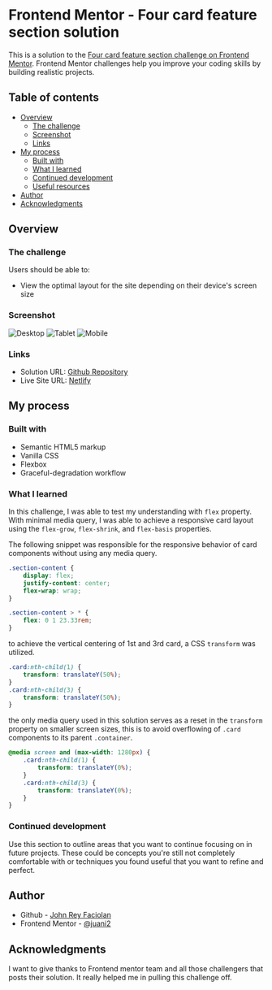 # Frontend Mentor - Four card feature section solution

This is a solution to the [Four card feature section challenge on Frontend Mentor](https://www.frontendmentor.io/challenges/four-card-feature-section-weK1eFYK). Frontend Mentor challenges help you improve your coding skills by building realistic projects.

## Table of contents

-   [Overview](#overview)
    -   [The challenge](#the-challenge)
    -   [Screenshot](#screenshot)
    -   [Links](#links)
-   [My process](#my-process)
    -   [Built with](#built-with)
    -   [What I learned](#what-i-learned)
    -   [Continued development](#continued-development)
    -   [Useful resources](#useful-resources)
-   [Author](#author)
-   [Acknowledgments](#acknowledgments)

## Overview

### The challenge

Users should be able to:

-   View the optimal layout for the site depending on their device's screen size

### Screenshot

![Desktop](./screenshots/desktop.png)
![Tablet](./screenshots/tablet.png)
![Mobile](./screenshots/mobile.png)

### Links

-   Solution URL: [Github Repository](https://your-solution-url.com)
-   Live Site URL: [Netlify](https://your-live-site-url.com)

## My process

### Built with

-   Semantic HTML5 markup
-   Vanilla CSS
-   Flexbox
-   Graceful-degradation workflow

### What I learned

In this challenge, I was able to test my understanding with `flex` property.
With minimal media query, I was able to achieve a responsive card layout using the `flex-grow`, `flex-shrink`, and `flex-basis` properties.

The following snippet was responsible for the responsive behavior of card components without using any media query.

```css
.section-content {
    display: flex;
    justify-content: center;
    flex-wrap: wrap;
}

.section-content > * {
    flex: 0 1 23.33rem;
}
```

to achieve the vertical centering of 1st and 3rd card, a CSS `transform` was utilized.

```css
.card:nth-child(1) {
    transform: translateY(50%);
}
.card:nth-child(3) {
    transform: translateY(50%);
}
```

the only media query used in this solution serves as a reset in the `transform` property on smaller screen sizes, this is to avoid overflowing of `.card` components to its parent `.container`.

```css
@media screen and (max-width: 1280px) {
    .card:nth-child(1) {
        transform: translateY(0%);
    }
    .card:nth-child(3) {
        transform: translateY(0%);
    }
}
```

### Continued development

Use this section to outline areas that you want to continue focusing on in future projects. These could be concepts you're still not completely comfortable with or techniques you found useful that you want to refine and perfect.

## Author

-   Github - [John Rey Faciolan](http://www.github.com/juani2)
-   Frontend Mentor - [@juani2](https://www.frontendmentor.io/profile/juani2)

## Acknowledgments

I want to give thanks to Frontend mentor team and all those challengers that posts their solution. It really helped me in pulling this challenge off.
